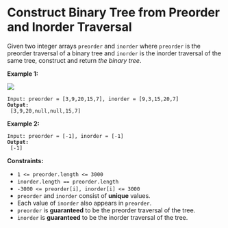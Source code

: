 # Construct Binary Tree from Preorder and Inorder Traversal



Given two integer arrays `preorder` and `inorder` where `preorder` is the preorder traversal of a binary tree and `inorder` is the inorder traversal of the same tree, construct and return _the binary tree_.

&#x20;

**Example 1:**

![](https://assets.leetcode.com/uploads/2021/02/19/tree.jpg)

<pre><code>Input: preorder = [3,9,20,15,7], inorder = [9,3,15,20,7]
<strong>Output:
</strong> [3,9,20,null,null,15,7]
</code></pre>

**Example 2:**

<pre><code>Input: preorder = [-1], inorder = [-1]
<strong>Output:
</strong> [-1]
</code></pre>

&#x20;

**Constraints:**

* `1 <= preorder.length <= 3000`
* `inorder.length == preorder.length`
* `-3000 <= preorder[i], inorder[i] <= 3000`
* `preorder` and `inorder` consist of **unique** values.
* Each value of `inorder` also appears in `preorder`.
* `preorder` is **guaranteed** to be the preorder traversal of the tree.
* `inorder` is **guaranteed** to be the inorder traversal of the tree.
